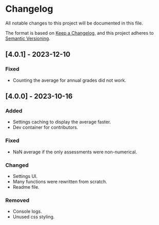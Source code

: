 # Changelog

All notable changes to this project will be documented in this file.

The format is based on [Keep a Changelog](https://keepachangelog.com/en/1.0.0/),
and this project adheres to [Semantic Versioning](https://semver.org/spec/v2.0.0.html).

## [4.0.1] - 2023-12-10

### Fixed
- Counting the average for annual grades did not work.

## [4.0.0] - 2023-10-16

### Added

- Settings caching to display the average faster.
- Dev container for contributors.

### Fixed
- NaN average if the only assessments were non-numerical.

### Changed

- Settings UI.
- Many functions were rewritten from scratch.
- Readme file.

### Removed

- Console logs.
- Unused css styling.